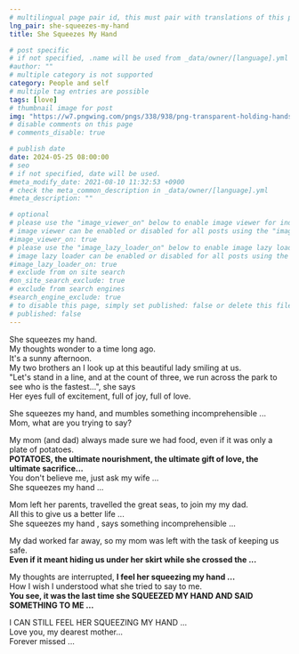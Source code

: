 ```yaml
---
# multilingual page pair id, this must pair with translations of this page. (This name must be unique)
lng_pair: she-squeezes-my-hand
title: She Squeezes My Hand

# post specific
# if not specified, .name will be used from _data/owner/[language].yml
#author: ""
# multiple category is not supported
category: People and self
# multiple tag entries are possible
tags: [love]
# thumbnail image for post
img: "https://w7.pngwing.com/pngs/338/938/png-transparent-holding-hands-graphics-art-holding-hands-drawing-holding-hands-love-white-photography-thumbnail.png"
# disable comments on this page
# comments_disable: true

# publish date
date: 2024-05-25 08:00:00
# seo
# if not specified, date will be used.
#meta_modify_date: 2021-08-10 11:32:53 +0900
# check the meta_common_description in _data/owner/[language].yml
#meta_description: ""

# optional
# please use the "image_viewer_on" below to enable image viewer for individual pages or posts (_posts/ or [language]/_posts folders).
# image viewer can be enabled or disabled for all posts using the "image_viewer_posts: true" setting in _data/conf/main.yml.
#image_viewer_on: true
# please use the "image_lazy_loader_on" below to enable image lazy loader for individual pages or posts (_posts/ or [language]/_posts folders).
# image lazy loader can be enabled or disabled for all posts using the "image_lazy_loader_posts: true" setting in _data/conf/main.yml.
#image_lazy_loader_on: true
# exclude from on site search
#on_site_search_exclude: true
# exclude from search engines
#search_engine_exclude: true
# to disable this page, simply set published: false or delete this file
# published: false
---
```


<style>
    body {
        background-image: url("https://w7.pngwing.com/pngs/338/938/png-transparent-holding-hands-graphics-art-holding-hands-drawing-holding-hands-love-white-photography-thumbnail.png");

    }

</style>

<body>
<p>
She squeezes my hand.<br>
My thoughts wonder to a time long ago.<br>
It's a sunny afternoon.<br>
My two brothers an I look up at this beautiful lady smiling at us.<br>
"Let's stand in a line, and at the count of three, we run across the 
park to see who is the fastest...", she says<br>
Her eyes full of excitement, full of joy, full of love.<br>
</p>
<p>
She squeezes my hand, and mumbles something incomprehensible ...<br>
Mom, what are you trying to say?<br>
</p>
<p>
My mom (and dad) always made sure we had food, even if it was only a plate of potatoes.<br>
<strong>POTATOES, the ultimate nourishment, the ultimate gift of love, the ultimate sacrifice...</strong><br>
You don't believe me, just ask my wife ...<br>
She squeezes my hand ...<br>
</p>
<p>
Mom left her parents, travelled the great seas, to join my my dad.<br>
All this to give us a better life ...<br>
She squeezes my hand , says something incomprehensible ...<br>
</p>
<p>
My dad worked far away, so my mom was left with the task of keeping us safe.<br>
<strong>Even if it meant hiding us under her skirt while she crossed the ...</strong><br>
</p>
<p>
My thoughts are interrupted, <strong>I feel her squeezing my hand ...</strong><br>
How I wish I understood what she tried to say to me.<br>
<strong>You see, it was the last time she SQUEEZED MY HAND AND SAID SOMETHING TO ME ...</strong><br>
</p>
<p>
I CAN STILL FEEL HER SQUEEZING MY HAND ...<br>
Love you, my dearest mother...<br>
Forever missed ...<br>
</p>
</body>
